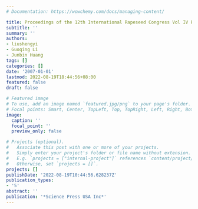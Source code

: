 ```yaml
---
# Documentation: https://wowchemy.com/docs/managing-content/

title: Proceedings of the 12th International Rapeseed Congress Vol IV Plant Protection
subtitle: ''
summary: ''
authors:
- liushengyi
- Guoqing Li
- Junbin Huang
tags: []
categories: []
date: '2007-01-01'
lastmod: 2022-08-19T18:44:56+08:00
featured: false
draft: false

# Featured image
# To use, add an image named `featured.jpg/png` to your page's folder.
# Focal points: Smart, Center, TopLeft, Top, TopRight, Left, Right, BottomLeft, Bottom, BottomRight.
image:
  caption: ''
  focal_point: ''
  preview_only: false

# Projects (optional).
#   Associate this post with one or more of your projects.
#   Simply enter your project's folder or file name without extension.
#   E.g. `projects = ["internal-project"]` references `content/project/deep-learning/index.md`.
#   Otherwise, set `projects = []`.
projects: []
publishDate: '2022-08-19T10:44:56.628237Z'
publication_types:
- '5'
abstract: ''
publication: '*Science Press USA Inc*'
---
```

